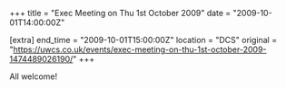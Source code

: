 +++
title = "Exec Meeting on Thu 1st October 2009"
date = "2009-10-01T14:00:00Z"

[extra]
end_time = "2009-10-01T15:00:00Z"
location = "DCS"
original = "https://uwcs.co.uk/events/exec-meeting-on-thu-1st-october-2009-1474489026190/"
+++

All welcome\!

